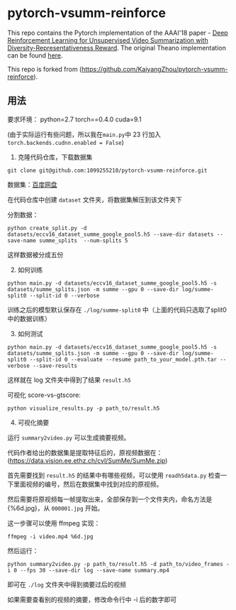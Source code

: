 # pytorch-vsumm-reinforce
This repo contains the Pytorch implementation of the AAAI'18 paper - [Deep Reinforcement Learning for Unsupervised Video Summarization with Diversity-Representativeness Reward](https://arxiv.org/abs/1801.00054). The original Theano implementation can be found [here](https://github.com/KaiyangZhou/vsumm-reinforce).

This repo is forked from (https://github.com/KaiyangZhou/pytorch-vsumm-reinforce).

## 用法

要求环境： python=2.7 torch==0.4.0 cuda=9.1

(由于实际运行有些问题，所以我在`main.py`中 23 行加入 `torch.backends.cudnn.enabled = False`)

1. 克隆代码仓库，下载数据集

```shell
git clone git@github.com:1099255210/pytorch-vsumm-reinforce.git
```

数据集：[百度网盘](链接：https://pan.baidu.com/s/1so9yMGs-oy_QBWeUZb9K6w?pwd=joau)

在代码仓库中创建 `dataset` 文件夹，将数据集解压到该文件夹下

分割数据：

```shell
python create_split.py -d datasets/eccv16_dataset_summe_google_pool5.h5 --save-dir datasets --save-name summe_splits  --num-splits 5
```

这样数据被分成五份

2. 如何训练

```shell
python main.py -d datasets/eccv16_dataset_summe_google_pool5.h5 -s datasets/summe_splits.json -m summe --gpu 0 --save-dir log/summe-split0 --split-id 0 --verbose
```

训练之后的模型默认保存在 `./log/summe-split0` 中（上面的代码只选取了split0中的数据训练）

3. 如何测试

```shell
python main.py -d datasets/eccv16_dataset_summe_google_pool5.h5 -s datasets/summe_splits.json -m summe --gpu 0 --save-dir log/summe-split0 --split-id 0 --evaluate --resume path_to_your_model.pth.tar --verbose --save-results
```

这样就在 log 文件夹中得到了结果 `result.h5`

可视化 score-vs-gtscore:

```
python visualize_results.py -p path_to/result.h5
```

4. 可视化摘要

运行 `summary2video.py` 可以生成摘要视频。

代码作者给出的数据集是提取特征后的，原视频数据在：(https://data.vision.ee.ethz.ch/cvl/SumMe/SumMe.zip)

首先需要找到 `result.h5` 的结果中有哪些视频，可以使用 `readh5data.py` 检查一下里面视频的编号，然后在数据集中找到对应的原视频。

然后需要将原视频每一帧提取出来，全部保存到一个文件夹内，命名方法是 {%6d.jpg}，从 `000001.jpg` 开始。

这一步骤可以使用 ffmpeg 实现：

```shell
ffmpeg -i video.mp4 %6d.jpg
```

然后运行：

```shell
python summary2video.py -p path_to/result.h5 -d path_to/video_frames -i 0 --fps 30 --save-dir log --save-name summary.mp4
```

即可在 `./log` 文件夹中得到摘要过后的视频

如果需要查看别的视频的摘要，修改命令行中 -i 后的数字即可